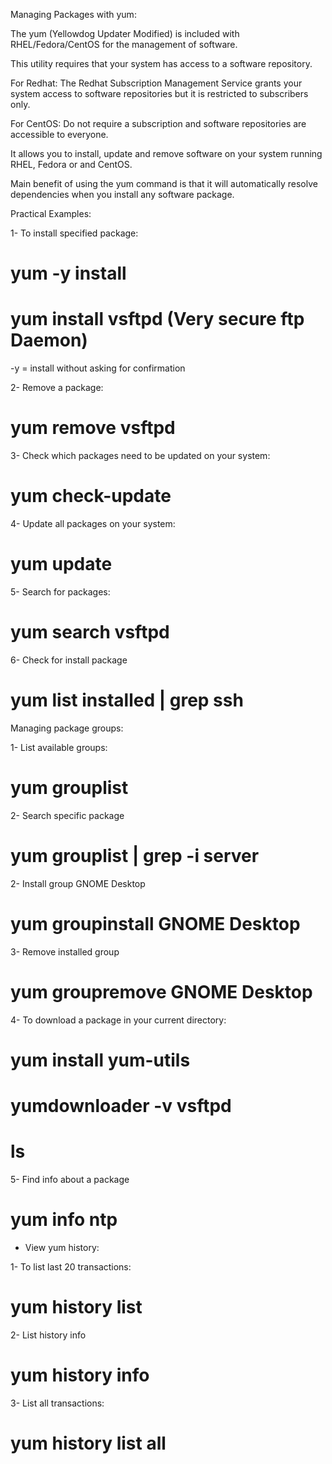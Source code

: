 Managing Packages with yum: 

The yum (Yellowdog Updater Modified) is included with
RHEL/Fedora/CentOS for the management of software.

This utility requires that your system has access to a
software repository.



For Redhat: 
The Redhat Subscription Management Service grants your 
system access to software repositories but it is
restricted to subscribers only.

For CentOS:
Do not require a subscription and software repositories
are accessible to everyone. 


It allows you to install, update and remove software on
your system running RHEL, Fedora or and CentOS.

Main benefit of using the yum command is that it will
automatically resolve dependencies when you install
any software package.




Practical Examples:

1- To install specified package: 
# yum -y install <package name>
# yum install vsftpd (Very secure ftp Daemon)

-y = install without asking for confirmation


2- Remove a package: 
# yum remove vsftpd


3- Check which packages need to be updated on your 
system:
# yum check-update


4- Update all packages on your system:
# yum update


5- Search for packages:

# yum search vsftpd


6- Check for install package

# yum list installed | grep ssh



Managing package groups:

1- List available groups: 

# yum grouplist


2- Search specific package

# yum grouplist | grep -i server


2- Install group GNOME Desktop

# yum groupinstall GNOME Desktop


3- Remove installed group

# yum groupremove GNOME Desktop


4- To download a package in your current directory:

# yum install yum-utils
# yumdownloader -v vsftpd
# ls

5- Find info about a package
# yum info ntp



- View yum history:

1- To list last 20 transactions:

# yum history list

2- List history info
# yum history info

3- List all transactions: 
# yum history list all

















 




